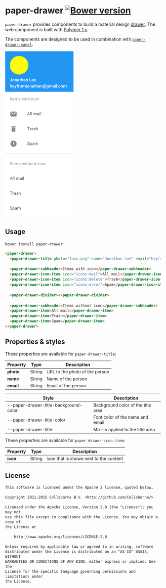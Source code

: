 paper-drawer [![Bower version](https://badge.fury.io/bo/paper-drawer.svg)](http://badge.fury.io/bo/paper-drawer)
=========

`paper-drawer` provides components to build a material design [drawer](https://www.google.com/design/spec/patterns/navigation-drawer.html). The web component is built with [Polymer 1.x](https://www.polymer-project.org).

The components are designed to be used in combination with [`paper-drawer-panel`](https://github.com/PolymerElements/paper-drawer-panel).

![Screenshot](/doc/screenshot.png "Screenshot")


## Usage

`bower install paper-drawer`

```html
<paper-drawer>
  <paper-drawer-title photo="face.png" name="Jonathan Lee" email="heyfromjonathan@gmail.com"></paper-drawer-title>
  
  <paper-drawer-subheader>Items with icon</paper-drawer-subheader>
  <paper-drawer-icon-item icon="icons:mail">All mail</paper-drawer-icon-item>
  <paper-drawer-icon-item icon="icons:delete">Trash</paper-drawer-icon-item>
  <paper-drawer-icon-item icon="icons:error">Spam</paper-drawer-icon-item>
  
  <paper-drawer-divider></paper-drawer-divider>
  
  <paper-drawer-subheader>Items without icon</paper-drawer-subheader>
  <paper-drawer-item>All mail</paper-drawer-item>
  <paper-drawer-item>Trash</paper-drawer-item>
  <paper-drawer-item>Spam</paper-drawer-item>
</paper-drawer>
```


## Properties & styles

These properties are available for `paper-drawer-title`:

Property  | Type   | Description
--------- | ------ | --------------
**photo** | String | URL to the photo of the person
**name**  | String | Name of the person
**email** | String | Email of the person

Style                                 | Description
------------------------------------- | ------------
--paper-drawer-title-background-color | Background color of the title area
--paper-drawer-title-color            | Font color of the name and email
--paper-drawer-title                  | Mix-in applied to the title area

These properties are available for `paper-drawer-icon-item`:

Property | Type    | Description
-------- | ------- | ----------------------------
**icon** | String  | Icon that is shown next to the content


## License

    This software is licensed under the Apache 2 license, quoted below.

    Copyright 2011-2015 Collaborne B.V. <http://github.com/Collaborne/>

    Licensed under the Apache License, Version 2.0 (the "License"); you may not
    use this file except in compliance with the License. You may obtain a copy of
    the License at

        http://www.apache.org/licenses/LICENSE-2.0

    Unless required by applicable law or agreed to in writing, software
    distributed under the License is distributed on an "AS IS" BASIS, WITHOUT
    WARRANTIES OR CONDITIONS OF ANY KIND, either express or implied. See the
    License for the specific language governing permissions and limitations under
    the License.
    